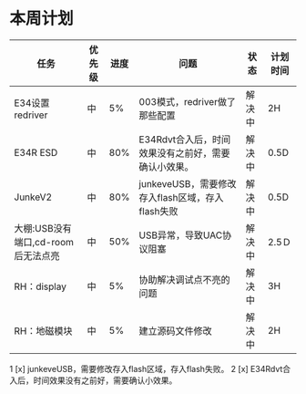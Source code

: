 # 本周计划
| 任务| 优先级 | 进度 | 问题| 状态|计划时间 |
|-----|-------| ---- | ---|----|--------|
|E34设置redriver| 中 | 5% |003模式，redriver做了那些配置| 解决中|2H|
|E34R ESD| 中 |80% |E34Rdvt合入后，时间效果没有之前好，需要确认小效果。| 解决中|0.5D|
|JunkeV2| 中 |80% |junkeveUSB，需要修改存入flash区域，存入flash失败| 解决中|0.5D|
|大棚:USB没有端口,cd-room后无法点亮| 中 |50%  |USB异常，导致UAC协议阻塞|解决中|2.5Ｄ|
|RH：display| 中 | 5% |协助解决调试点不亮的问题| 解决中|3H|
|RH：地磁模块| 中 | 5% |建立源码文件修改| 解决中|2H|




1 [x] junkeveUSB，需要修改存入flash区域，存入flash失败。
2 [x] E34Rdvt合入后，时间效果没有之前好，需要确认小效果。